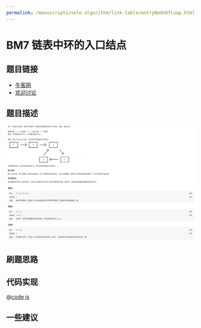 ```yaml
---
permalink: /manuscripts/solo-algorithm/link-table/entryNodeOfLoop.html
---
```

# BM7 链表中环的入口结点

## 题目链接

- [牛客网](https://www.nowcoder.com/share/jump/8484115461694593953358)
- [欢迎讨论]()

## 题目描述

![反转链表.png](../images/entryNodeOfLoop.png)

## 刷题思路

## 代码实现

@[code js](@code/algorithm/interview-101/entryNodeOfLoop.js)

## 一些建议
